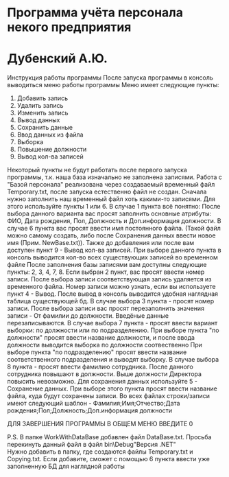 # Программа учёта персонала некого предприятия
# Дубенский А.Ю.

Инструкция работы программы
После запуска программы в консоль выводиться меню работы программы
Меню имеет следующие пункты:
1. Добавить запись
2. Удалить запись
3. Изменить запись
4. Вывод данных
5. Сохранить данные
6. Ввод данных из файла
7. Выборка
8. Повышение должности
9. Вывод кол-ва записей

Некоторый пункты не будут работать после первого запуска программы, т.к. наша база изначально не заполнена записями.
Работа с "Базой персонала" реализована через создаваемый временный файл Temporary.txt, после запуска естественно файл не создан.
Сначала нужно заполнить наш временный файл хоть какими-то записями. Для этого используйте пункты 1 или 6.
В случае 1 пункта всё понятно: После выбора данного варианта вас просят заполнить основные атрибуты: ФИО, Дата рождения, Пол, Должность и Доп.информация должности.
В случае 6 пункта вас просят ввести имя постоянного файла. (Такой файл можно самому создать, либо после Сохранения данных ввести новое имя (Прим. NewBase.txt)).
Также до добавления или после вам доступен пункт 9 - Вывод кол-ва записей. При выборе данного пункта в консоль выводится кол-во всех существующих записей во временном файле
После заполнения базы записями вам доступны следующие пункты: 2, 3, 4, 7, 8.
Если выбран 2 пункт, вас просят ввести номер записи. После выбора записи соответствующая запись удаляется из временного файла.
Номер записи можно узнать, если вы используете пункт 4 - Вывод. После вывод в консоль выводится удобная наглядная таблица существующей бд.
В случае выбора 3 пункта - просят номер записи. После выбора записи вас просят перезаполнить значения записи - От фамилии до должности. Введёные данные перезаписываются.
В случае выбора 7 пункта - просят ввести вариант выборки: по должности или по подразделению. 
При выборе пункта "по должности" просят ввести название должности, и после ввода должности выводится выборка по должности соотвественно
При выборе пункта "по подразделению" просят ввести название соответственного подразделения и выводят выборку.
В случае выбора 8 пункта - просят ввести фамилию сотрудника. После данного сотрудника повышают в должности. Выше должности Директора повысить невозможно.
Для сохранения данных используйте 5 - Сохранение данных. При выборе этого пункта просят ввести название файла, куда будут сохранены записи.
Во всех файлах строки/записи имеют следующий шаблон - Фамилия;Имя;Отчество;Дата рождения;Пол;Должность;Доп.информация должности

ДЛЯ ЗАВЕРШЕНИЯ ПРОГРАММЫ В ОБЩЕМ МЕНЮ ВВЕДИТЕ 0

P.S. В папке WorkWithDataBase добавлен файл DataBase.txt. Просьба перекинуть данный файл в файл bin\Debug\"Версия .NET"\
Нужно добавить в папку, где создаются файлы Temporary.txt и Copying.txt. Если добавите, сможет с помощью 6 пункта ввести уже заполненную БД для наглядной работы
